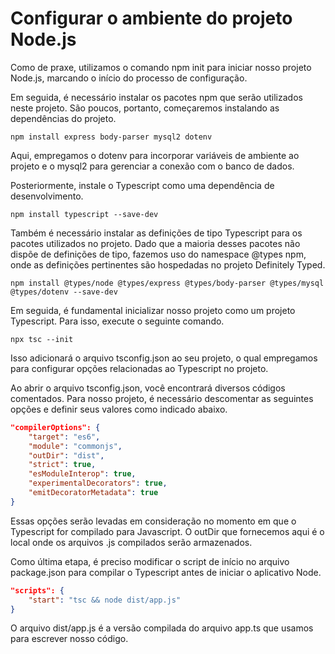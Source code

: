 # Configurar o ambiente do projeto Node.js

Como de praxe, utilizamos o comando npm init para iniciar nosso projeto Node.js, marcando o início do processo de configuração.

Em seguida, é necessário instalar os pacotes npm que serão utilizados neste projeto. São poucos, portanto, começaremos instalando as dependências do projeto.

```
npm install express body-parser mysql2 dotenv
```

Aqui, empregamos o dotenv para incorporar variáveis de ambiente ao projeto e o mysql2 para gerenciar a conexão com o banco de dados.

Posteriormente, instale o Typescript como uma dependência de desenvolvimento.

```
npm install typescript --save-dev
```

Também é necessário instalar as definições de tipo Typescript para os pacotes utilizados no projeto. Dado que a maioria desses pacotes não dispõe de definições de tipo, fazemos uso do namespace @types npm, onde as definições pertinentes são hospedadas no projeto Definitely Typed.

```
npm install @types/node @types/express @types/body-parser @types/mysql @types/dotenv --save-dev
```

Em seguida, é fundamental inicializar nosso projeto como um projeto Typescript. Para isso, execute o seguinte comando.
```
npx tsc --init
```
Isso adicionará o arquivo tsconfig.json ao seu projeto, o qual empregamos para configurar opções relacionadas ao Typescript no projeto.

Ao abrir o arquivo tsconfig.json, você encontrará diversos códigos comentados. Para nosso projeto, é necessário descomentar as seguintes opções e definir seus valores como indicado abaixo.

```json
"compilerOptions": {
    "target": "es6",   
    "module": "commonjs",
    "outDir": "dist",
    "strict": true,
    "esModuleInterop": true,
    "experimentalDecorators": true,
    "emitDecoratorMetadata": true
}
```

Essas opções serão levadas em consideração no momento em que o Typescript for compilado para Javascript. O outDir que fornecemos aqui é o local onde os arquivos .js compilados serão armazenados.

Como última etapa, é preciso modificar o script de início no arquivo package.json para compilar o Typescript antes de iniciar o aplicativo Node.

```json
"scripts": {
    "start": "tsc && node dist/app.js"
}
```

O arquivo dist/app.js é a versão compilada do arquivo app.ts que usamos para escrever nosso código.
